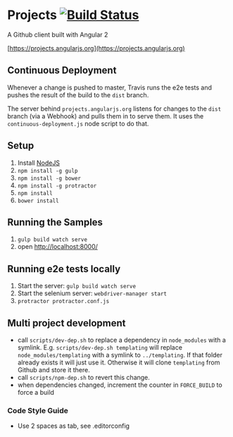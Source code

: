 # Projects [![Build Status](https://travis-ci.org/angular/projects.svg?branch=master)](https://travis-ci.org/angular/projects)

A Github client built with Angular 2

[https://projects.angularjs.org](https://projects.angularjs.org)

## Continuous Deployment

Whenever a change is pushed to master, Travis runs the e2e tests
and pushes the result of the build to the `dist` branch.

The server behind `projects.angularjs.org` listens for changes to the `dist` branch
(via a Webhook) and pulls them in to serve them. It uses the
`continuous-deployment.js` node script to do that.

## Setup

1. Install [NodeJS](http://nodejs.org/)
2. `npm install -g gulp`
3. `npm install -g bower`
3. `npm install -g protractor`
3. `npm install`
4. `bower install`

## Running the Samples

1. `gulp build watch serve`
2. open [http://localhost:8000/](http://localhost:8000/)

## Running e2e tests locally

1. Start the server: `gulp build watch serve`
1. Start the selenium server: `webdriver-manager start`
1. `protractor protractor.conf.js`

## Multi project development

* call `scripts/dev-dep.sh` to replace a dependency in `node_modules` with a symlink.
   E.g. `scripts/dev-dep.sh templating` will replace `node_modules/templating` with a symlink
   to `../templating`. If that folder already exists it will just use it. Otherwise it will
   clone `templating` from Github and store it there.
* call `scripts/npm-dep.sh` to revert this change.
* when dependencies changed, increment the counter in `FORCE_BUILD` to force a build

### Code Style Guide

* Use 2 spaces as tab, see .editorconfig
